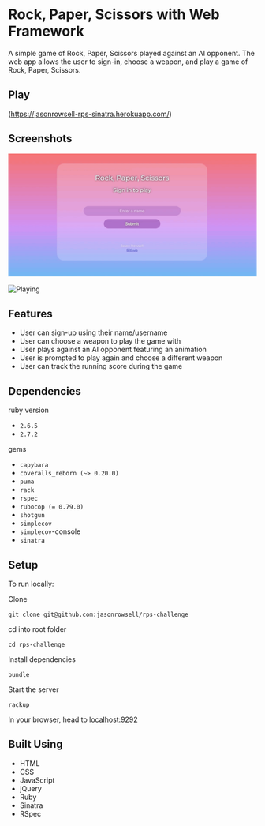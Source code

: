# Rock, Paper, Scissors with Web Framework

A simple game of Rock, Paper, Scissors played against an AI opponent. The web app allows the user to sign-in, choose a weapon, and play a game of Rock, Paper, Scissors.

## Play

(https://jasonrowsell-rps-sinatra.herokuapp.com/)

## Screenshots

![Sign-in](public/images/sign_in.gif)

![Playing](public/images/playing.gif)

## Features

- User can sign-up using their name/username
- User can choose a weapon to play the game with
- User plays against an AI opponent featuring an animation
- User is prompted to play again and choose a different weapon
- User can track the running score during the game

## Dependencies

ruby version

- `2.6.5`
- `2.7.2`

gems

- `capybara`
- `coveralls_reborn (~> 0.20.0)`
- `puma`
- `rack`
- `rspec`
- `rubocop (= 0.79.0)`
- `shotgun`
- `simplecov`
- `simplecov`-console
- `sinatra`

## Setup

To run locally:

Clone

```
git clone git@github.com:jasonrowsell/rps-challenge
```

cd into root folder

```
cd rps-challenge
```

Install dependencies

```
bundle
```

Start the server

```
rackup
```

In your browser, head to [localhost:9292](http://localhost:9292)

## Built Using

- HTML
- CSS
- JavaScript
- jQuery
- Ruby
- Sinatra
- RSpec
